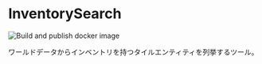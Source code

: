 ﻿# InventorySearch

![Build and publish docker image](https://github.com/GiganticMinecraft/InventorySearch/workflows/Build%20and%20publish%20docker%20image/badge.svg?branch=master)

ワールドデータからインベントリを持つタイルエンティティを列挙するツール。
